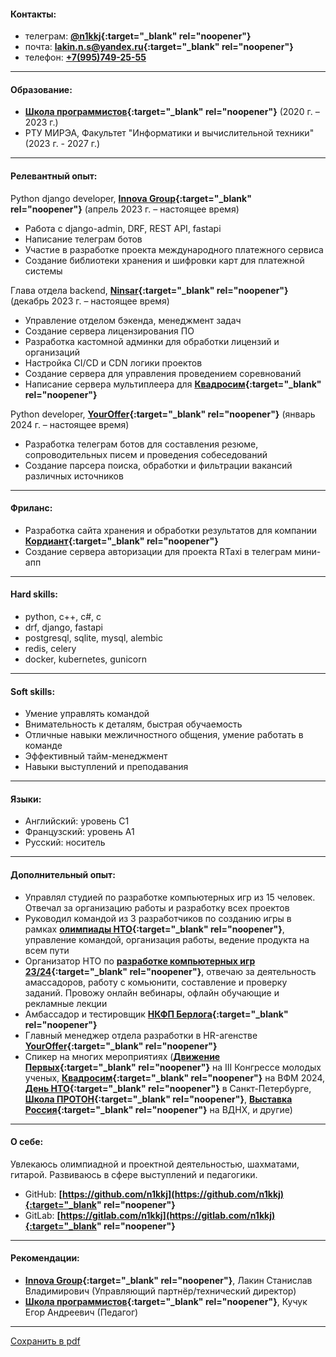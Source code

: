 #### Контакты:

- телеграм: **[@n1kkj](https://t.me/n1kkj){:target="_blank" rel="noopener"}**
- почта: **[lakin.n.s@yandex.ru](mailto:lakin.n.s@yandex.ru){:target="_blank" rel="noopener"}**
- телефон: **[+7(995)749-25-55](tel:+7-995-749-25-55)**
  <div class="mob"><ul><li><a href="vcard.vcf">сохранить контакт</a></li></ul></div>

---
#### Образование:
- **[Школа программистов](https://informatics.ru/branches/prospektmira/?utm_medium=maps&utm_source=yamaps&ysclid=lqqk4zzk0897294546){:target="_blank" rel="noopener"}**
 (2020 г. – 2023 г.)
- РТУ МИРЭА, Факультет "Информатики и вычислительной техники" (2023 г. - 2027 г.)

---
#### Релевантный опыт:

Python django developer, **[Innova Group](https://innovacompanies.com/){:target="_blank" rel="noopener"}** (апрель 2023 г. – настоящее время)
- Работа с django-admin, DRF, REST API, fastapi
- Написание телеграм ботов
- Участие в разработке проекта международного платежного сервиса
- Создание библиотеки хранения и шифровки карт для платежной системы

Глава отдела backend, **[Ninsar](https://ninsar.pro/){:target="_blank" rel="noopener"}** (декабрь 2023 г. – настоящее время)
- Управление отделом бэкенда, менеджмент задач
- Создание сервера лицензирования ПО
- Разработка кастомной админки для обработки лицензий и организаций
- Настройка CI/CD и CDN логики проектов
- Создание сервера для управления проведением соревнований
- Написание сервера мультиплеера для **[Квадросим](https://xn--80adhqgqmpk.xn--p1ai/){:target="_blank" rel="noopener"}**

Python developer, **[YourOffer](https://youroffer.ru/){:target="_blank" rel="noopener"}** (январь 2024 г. – настоящее время)
- Разработка телеграм ботов для составления резюме, сопроводительных писем и проведения собеседований
- Создание парсера поиска, обработки и фильтрации вакансий различных источников

---
#### Фриланс:
- Разработка сайта хранения и обработки результатов для компании **[Кордиант](https://cordiantgame.ru/){:target="_blank" rel="noopener"}**
- Создание сервера авторизации для проекта RTaxi в телеграм мини-апп
  
---

#### Hard skills:

- python, c++, c#, c
- drf, django, fastapi
- postgresql, sqlite, mysql, alembic
- redis, celery
- docker, kubernetes, gunicorn

---
#### Soft skills:

- Умение управлять командой
- Внимательность к деталям, быстрая обучаемость
- Отличные навыки межличностного общения, умение работать в команде
- Эффективный тайм-менеджмент
- Навыки выступлений и преподавания

---
#### Языки:
- Английский: уровень C1
- Французский: уровень A1
- Русский: носитель

---
#### Дополнительный опыт:
- Управлял студией по разработке компьютерных игр из 15 человек. Отвечал за организацию работы и разработку всех проектов
- Руководил командой из 3 разработчиков по созданию игры в рамках **[олимпиады НТО](https://ntcontest.ru/tracks/nto-school/proekt-sozdaniya-virtualnykh-mirov/razrabotka-komputernih-igr/){:target="_blank" rel="noopener"}**, управление командой, организация работы, ведение продукта на всем пути
- Организатор НТО по **[разработке компьютерных игр 23/24](https://ntcontest.ru/tracks/nto-school/proekt-sozdaniya-virtualnykh-mirov/razrabotka-komputernih-igr/){:target="_blank" rel="noopener"}**, отвечаю за деятельность амассадоров, работу с комьюнити, составление и проверку заданий. Провожу онлайн вебинары, офлайн обучающие и рекламные лекции
- Амбассадор и тестировщик **[НКФП Берлога](https://platform.kruzhok.org/){:target="_blank" rel="noopener"}**
- Главный менеджер отдела разработки в HR-агенстве **[YourOffer](https://youroffer.ru/){:target="_blank" rel="noopener"}**
- Спикер на многих мероприятиях (**[Движение Первых](https://vk.com/wall-214524833_106651){:target="_blank" rel="noopener"}** на III Конгрессе молодых ученых, **[Квадросим](https://vk.com/wall-14046705_165813){:target="_blank" rel="noopener"}** на ВФМ 2024, **[День НТО](https://centercoop.ru/press-tsentr/novosti/peterburgskie-shkolniki-poznakomilis-s-natsionalnoy-tekhnologicheskoy-olimpiadoy/){:target="_blank" rel="noopener"}** в Санкт-Петербурге, **[Школа ПРОТОН](https://t.me/educationcenter_proton/3270){:target="_blank" rel="noopener"}**, **[Выставка Россия](https://t.me/kruzhokteam/1436){:target="_blank" rel="noopener"}** на ВДНХ, и другие)

---
#### О себе:
Увлекаюсь олимпиадной и проектной деятельностью, шахматами, гитарой. Развиваюсь в сфере выступлений и педагогики.

- GitHub: **[https://github.com/n1kkj](https://github.com/n1kkj){:target="_blank" rel="noopener"}**
- GitLab: **[https://gitlab.com/n1kkj](https://gitlab.com/n1kkj){:target="_blank" rel="noopener"}**

---
#### Рекомендации:
- **[Innova Group](https://innovacompanies.com/){:target="_blank" rel="noopener"}**, Лакин Станислав Владимирович (Управляющий партнёр/технический директор)
- **[Школа программистов](https://informatics.ru/branches/prospektmira/?utm_medium=maps&utm_source=yamaps&ysclid=lqqk4zzk0897294546){:target="_blank" rel="noopener"}**, Кучук Егор Андреевич (Педагог)

---
<a href="Лакин%20Никита%20резюме.pdf" download="Лакин%20Никита%20резюме.pdf" class="download-button">Сохранить в pdf</a>
<style>
@media only screen and (max-width: 480px) {
  .pc{
    display: none;
  }
}

@media only screen and (min-width: 480px) {
  .mob{
    display: none;
    font-weight: bold;
  }
}
  
.inner{
    max-width: 800px;
}
</style>
